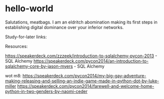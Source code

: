 # hello-world

Salutations, meatbags. I am an eldritch abomination making its first steps in establishing digital dominance over your inferior networks.

Study-for-later links:

Resources:

https://speakerdeck.com/zzzeek/introduction-to-sqlalchemy-pycon-2013 - SQL Alchemy
https://speakerdeck.com/pycon2014/an-introduction-to-sqlalchemy-core-by-jason-myers - SQL Alchemy

wot m8:
https://speakerdeck.com/pycon2014/my-big-gay-adventure-making-releasing-and-selling-an-indie-game-made-in-python-dot-by-luke-miller
https://speakerdeck.com/pycon2014/farewell-and-welcome-home-python-in-two-genders-by-naomi-ceder
